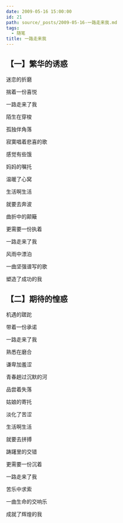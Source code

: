 ```yaml
---
date: 2009-05-16 15:00:00
id: 21
path: source/_posts/2009-05-16-一路走来我.md
tags:
  - 随笔
title: 一路走来我
---
```


## 【一】繁华的诱惑 

迷恋的折磨 

揣着一份喜悦 

一路走来了我 

陌生在穿梭 

孤独伴角落 

寂寞唱着悲喜的歌 

感觉有些饿 


妈妈的嘱托 

温暖了心窝 

生活啊生活 

就要去奔波 

曲折中的颠簸 

更需要一份执着 


一路走来了我 

风雨中漂泊 

一曲坚强谱写的歌 

塑造了成功的我 

## 【二】期待的惶惑

机遇的蹉跎 

带着一份承诺 

一路走来了我 

熟悉在磨合 

谦卑加羞涩 

青春趟过沉默的河 

品尝着失落 


姑娘的寄托 

淡化了苦涩 

生活啊生活 

就要去拼搏 

踌躇里的交错 

更需要一份沉着 


一路走来了我 

苦乐中求索 

一曲生命的交响乐 

成就了辉煌的我